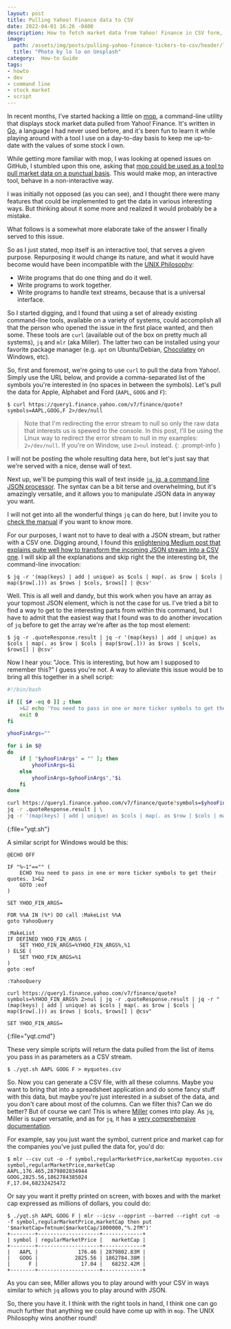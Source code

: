 ```yaml
---
layout: post
title: Pulling Yahoo! Finance data to CSV
date: 2022-04-01 16:26 -0400
description: How to fetch market data from Yahoo! Finance in CSV form, from the command line.
image:
  path: /assets/img/posts/pulling-yahoo-finance-tickers-to-csv/header/lo-lo-CeVj8lPBJSc-unsplash.jpg
  title: "Photo by lo lo on Unsplash"
category:  How-to Guide
tags:
- howto
- dev
- command line
- stock market
- script
---
```


In recent months, I've started hacking a little on [mop](https://github.com/mop-tracker/mop), a command-line utility that displays stock market data pulled from Yahoo! Finance. It's written in [Go](https://go.dev), a language I had never used before, and it's been fun to learn it while playing around with a tool I use on a day-to-day basis to keep me up-to-date with the values of some stock I own.

While getting more familiar with mop, I was looking at opened issues on GitHub, I stumbled upon this one, asking that [mop could be used as a tool to pull market data on a punctual basis](https://github.com/mop-tracker/mop/issues/88). This would make mop, an interactive tool, behave in a non-interactive way.

I was initially not opposed (as you can see), and I thought there were many features that could be implemented to get the data in various interesting ways. But thinking about it some more and realized it would probably be a mistake.

What follows is a somewhat more elaborate take of the answer I finally served to this issue.

So as I just stated, mop itself is an interactive tool, that serves a given purpose. Repurposing it would change its nature, and what it would have become would have been incompatible with the [UNIX Philosophy](https://en.wikipedia.org/wiki/Unix_philosophy):

* Write programs that do one thing and do it well.
* Write programs to work together.
* Write programs to handle text streams, because that is a universal interface.

So I started digging, and I found that using a set of already existing command-line tools, available on a variety of systems, could accomplish all that the person who opened the issue in the first place wanted, and then some. These tools are `curl` (available out of the box on pretty much all systems), `jq` and `mlr` (aka Miller). The latter two can be installed using your favorite package manager (e.g. `apt` on Ubuntu/Debian, [Chocolatey](https://chocolatey.org) on Windows, etc).

So, first and foremost, we're going to use `curl` to pull the data from Yahoo!. Simply use the URL below, and provide a comma-separated list of the symbols you're interested in (no spaces in between the symbols). Let's pull the data for Apple, Alphabet and Ford (`AAPL`, `GOOG` and `F`):

```console
$ curl https://query1.finance.yahoo.com/v7/finance/quote?symbols=AAPL,GOOG,F 2>/dev/null
```

> Note that I'm redirecting the error stream to null so only the raw data that interests us is spewed to the console. In this post, I'll be using the Linux way to redirect the error stream to null in my examples: `2>/dev/null`. If you're on Window, use `2>nul` instead.
{: .prompt-info }

I will not be posting the whole resulting data here, but let's just say that we're served with a nice, dense wall of text.

Next up, we'll be pumping this wall of text inside [`jq`, jq, a command line JSON processor](https://stedolan.github.io/jq/). The syntax can be a bit terse and overwhelming, but it's amazingly versatile, and it allows you to manipulate JSON data in anyway you want.

I will not get into all the wonderful things `jq` can do here, but I invite you to [check the manual](https://stedolan.github.io/jq/manual/) if you want to know more.

For our purposes, I want not to have to deal with a JSON stream, but rather with a CSV one. Digging around, I found this [enlightening Medium post that explains quite well how to transform the incoming JSON stream into a CSV one](https://medium.com/free-code-camp/how-to-transform-json-to-csv-using-jq-in-the-command-line-4fa7939558bf). I will skip all the explanations and skip right the the interesting bit, the command-line invocation:

```console
$ jq -r '(map(keys) | add | unique) as $cols | map(. as $row | $cols | map($row[.])) as $rows | $cols, $rows[] | @csv'
```

Well. This is all well and dandy, but this work when you have an array as your topmost JSON element, which is not the case for us. I've tried a bit to find a way to get to the interesting parts from within this command, but I have to admit that the easiest way that I found was to do another invocation of `jq` before to get the array we're after as the top most element:

```console
$ jq -r .quoteResponse.result | jq -r '(map(keys) | add | unique) as $cols | map(. as $row | $cols | map($row[.])) as $rows | $cols, $rows[] | @csv'
```

Now I hear you: "Joce. This is interesting, but how am I supposed to remember this?" I guess you're not. A way to alleviate this issue would be to bring all this together in a shell script:

```bash
#!/bin/bash

if [[ $# -eq 0 ]] ; then
    >&2 echo 'You need to pass in one or more ticker symbols to get their quotes.'
    exit 0
fi

yhooFinArgs=""

for i in $@
do
    if [ "$yhooFinArgs" = "" ]; then
        yhooFinArgs=$i
    else
        yhooFinArgs=$yhooFinArgs","$i
    fi
done

curl https://query1.finance.yahoo.com/v7/finance/quote?symbols=$yhooFinArgs 2>/dev/null | \
jq -r .quoteResponse.result | \
jq -r '(map(keys) | add | unique) as $cols | map(. as $row | $cols | map($row[.])) as $rows | $cols, $rows[] | @csv'

```
{:file="yqt.sh"}

A similar script for Windows would be this:

```batch
@ECHO OFF

IF "%~1"=="" (
    ECHO You need to pass in one or more ticker symbols to get their quotes. 1>&2
    GOTO :eof
)

SET YHOO_FIN_ARGS=

FOR %%A IN (%*) DO call :MakeList %%A
goto YahooQuery

:MakeList
IF DEFINED YHOO_FIN_ARGS (
    SET YHOO_FIN_ARGS=%YHOO_FIN_ARGS%,%1
) ELSE (
    SET YHOO_FIN_ARGS=%1
)
goto :eof

:YahooQuery

curl https://query1.finance.yahoo.com/v7/finance/quote?symbols=%YHOO_FIN_ARGS% 2>nul | jq -r .quoteResponse.result | jq -r "(map(keys) | add | unique) as $cols | map(. as $row | $cols | map($row[.])) as $rows | $cols, $rows[] | @csv"

SET YHOO_FIN_ARGS=
```
{:file="yqt.cmd"}

These very simple scripts will return the data pulled from the list of items you pass in as parameters as a CSV stream.

```console
$ ./yqt.sh AAPL GOOG F > myquotes.csv
```

So. Now you can generate a CSV file, with all these columns. Maybe you want to bring that into a spreadsheet application and do some fancy stuff with this data, but maybe you're just interested in a subset of the data, and you don't care about most of the columns. Can we filter this? Can we do better? But of course we can! This is where [Miller](https://github.com/johnkerl/miller) comes into play. As `jq`, Miller is super versatile, and as for `jq`, it has a [very comprehensive documentation](https://miller.readthedocs.io/en/latest/).

For example, say you just want the symbol, current price and market cap for the companies you've just pulled the data for, you'd do:

```console
$ mlr --csv cut -o -f symbol,regularMarketPrice,marketCap myquotes.csv
symbol,regularMarketPrice,marketCap
AAPL,176.465,2879802834944
GOOG,2825.56,1862784385024
F,17.04,68232425472
```

Or say you want it pretty printed on screen, with boxes and with the market cap expressed as millions of dollars, you could do:

```console
$ ./yqt.sh AAPL GOOG F | mlr --icsv --opprint --barred --right cut -o -f symbol,regularMarketPrice,marketCap then put '$marketCap=fmtnum($marketCap/1000000,"%.2fM")'
+--------+--------------------+-------------+
| symbol | regularMarketPrice |   marketCap |
+--------+--------------------+-------------+
|   AAPL |             176.46 | 2879802.83M |
|   GOOG |            2825.56 | 1862784.38M |
|      F |              17.04 |   68232.42M |
+--------+--------------------+-------------+
```

As you can see, Miller allows you to play around with your CSV in ways similar to which `jq` allows you to play around with JSON.

So, there you have it. I think with the right tools in hand, I think one can go much further that anything we could have come up with in `mop`. The UNIX Philosophy wins another round!
